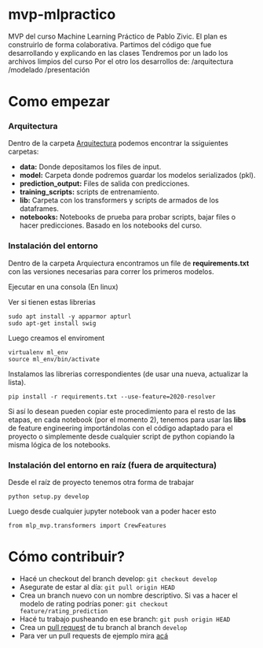 # mvp-mlpractico
MVP del curso Machine Learning Práctico de Pablo Zivic. El plan es construirlo de forma colaborativa.
Partimos del código que fue desarrollando y explicando en las clases
Tendremos por un lado los archivos limpios del curso
Por el otro los desarrollos de: 
  /arquitectura 
  /modelado
  /presentación


# Como empezar

### Arquitectura

Dentro de la carpeta [Arquitectura](mlp_mvp/arquitectura) podemos encontrar la ssiguientes carpetas:

 - **data:** Donde depositamos los files de input.
 - **model:** Carpeta donde podremos guardar los modelos serializados (pkl).
 - **prediction_output:** Files de salida con predicciones.
 - **training_scripts:** scripts de entrenamiento.
 - **lib:** Carpeta con los transformers y scripts de armados de los dataframes.
 - **notebooks:** Notebooks de prueba para probar scripts, bajar files o hacer predicciones. Basado en los notebooks del curso.


### Instalación del entorno
Dentro de la carpeta Arquiectura encontramos un file de **requirements.txt** con las versiones necesarias para correr los primeros modelos.

Ejecutar en una consola (En linux)

Ver si tienen estas librerias
```
sudo apt install -y apparmor apturl 
sudo apt-get install swig
```

Luego creamos el enviroment
```
virtualenv ml_env
source ml_env/bin/activate
```
Instalamos las librerias correspondientes (de usar una nueva, actualizar la lista).
```
pip install -r requirements.txt --use-feature=2020-resolver
```

Si así lo desean pueden copiar este procedimiento para el resto de las etapas, en cada notebook (por el momento 2), tenemos para usar las **libs** de feature engineering importándolas con el código adaptado para el proyecto o simplemente desde cualquier script de python copiando la misma lógica de los notebooks. 


### Instalación del entorno en raíz (fuera de arquitectura)
Desde el raíz de proyecto tenemos otra forma de trabajar

```
python setup.py develop
```

Luego desde cualquier jupyter notebook van a poder hacer esto

```
from mlp_mvp.transformers import CrewFeatures

```


# Cómo contribuir?

* Hacé un checkout del branch develop: `git checkout develop`
* Asegurate de estar al día: `git pull origin HEAD`
* Crea un branch nuevo con un nombre descriptivo. Si vas a hacer el modelo de rating podrías poner: `git checkout feature/rating_prediction`
* Hacé tu trabajo pusheando en ese branch: `git push origin HEAD`
* Crea un [pull request](https://github.com/pabloromero17143/mvp-mlpractico/pulls) de tu branch al branch `develop`
* Para ver un pull requests de ejemplo mira [acá](https://github.com/pabloromero17143/mvp-mlpractico/pull/1)
